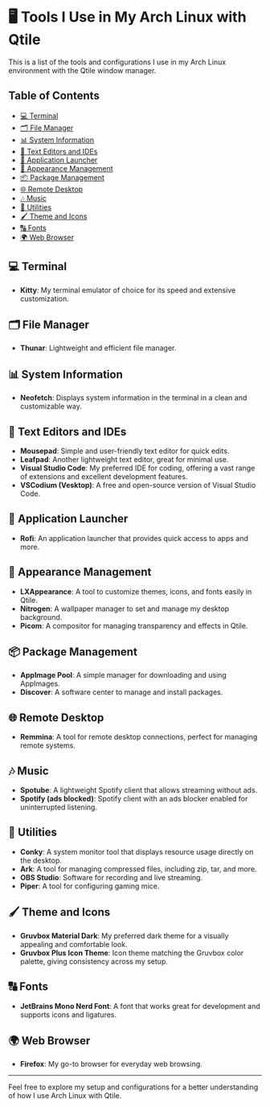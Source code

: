 # 🖥️ Tools I Use in My Arch Linux with Qtile

This is a list of the tools and configurations I use in my Arch Linux environment with the Qtile window manager.

## Table of Contents
- [💻 Terminal](#terminal)
- [🗂️ File Manager](#file-manager)
- [📊 System Information](#system-information)
- [📝 Text Editors and IDEs](#text-editors-and-ides)
- [🚀 Application Launcher](#application-launcher)
- [🎨 Appearance Management](#appearance-management)
- [📦 Package Management](#package-management)
- [🌐 Remote Desktop](#remote-desktop)
- [🎶 Music](#music)
- [🔧 Utilities](#utilities)
- [🖌️ Theme and Icons](#theme-and-icons)
- [🔠 Fonts](#fonts)
- [🌍 Web Browser](#web-browser)

## 💻 Terminal
- **Kitty**: My terminal emulator of choice for its speed and extensive customization.

## 🗂️ File Manager
- **Thunar**: Lightweight and efficient file manager.

## 📊 System Information
- **Neofetch**: Displays system information in the terminal in a clean and customizable way.

## 📝 Text Editors and IDEs
- **Mousepad**: Simple and user-friendly text editor for quick edits.
- **Leafpad**: Another lightweight text editor, great for minimal use.
- **Visual Studio Code**: My preferred IDE for coding, offering a vast range of extensions and excellent development features.
- **VSCodium (Vesktop)**: A free and open-source version of Visual Studio Code.

## 🚀 Application Launcher
- **Rofi**: An application launcher that provides quick access to apps and more.

## 🎨 Appearance Management
- **LXAppearance**: A tool to customize themes, icons, and fonts easily in Qtile.
- **Nitrogen**: A wallpaper manager to set and manage my desktop background.
- **Picom**: A compositor for managing transparency and effects in Qtile.

## 📦 Package Management
- **AppImage Pool**: A simple manager for downloading and using AppImages.
- **Discover**: A software center to manage and install packages.

## 🌐 Remote Desktop
- **Remmina**: A tool for remote desktop connections, perfect for managing remote systems.

## 🎶 Music
- **Spotube**: A lightweight Spotify client that allows streaming without ads.
- **Spotify (ads blocked)**: Spotify client with an ads blocker enabled for uninterrupted listening.

## 🔧 Utilities
- **Conky**: A system monitor tool that displays resource usage directly on the desktop.
- **Ark**: A tool for managing compressed files, including zip, tar, and more.
- **OBS Studio**: Software for recording and live streaming.
- **Piper**: A tool for configuring gaming mice.

## 🖌️ Theme and Icons
- **Gruvbox Material Dark**: My preferred dark theme for a visually appealing and comfortable look.
- **Gruvbox Plus Icon Theme**: Icon theme matching the Gruvbox color palette, giving consistency across my setup.

## 🔠 Fonts
- **JetBrains Mono Nerd Font**: A font that works great for development and supports icons and ligatures.

## 🌍 Web Browser
- **Firefox**: My go-to browser for everyday web browsing.

---

Feel free to explore my setup and configurations for a better understanding of how I use Arch Linux with Qtile.
